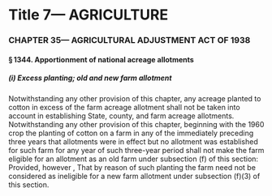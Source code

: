 
# Title 7— AGRICULTURE
### CHAPTER 35— AGRICULTURAL ADJUSTMENT ACT OF 1938
#### § 1344. Apportionment of national acreage allotments
##### (i) Excess planting; old and new farm allotment

Notwithstanding any other provision of this chapter, any acreage planted to cotton in excess of the farm acreage allotment shall not be taken into account in establishing State, county, and farm acreage allotments. Notwithstanding any other provision of this chapter, beginning with the 1960 crop the planting of cotton on a farm in any of the immediately preceding three years that allotments were in effect but no allotment was established for such farm for any year of such three-year period shall not make the farm eligible for an allotment as an old farm under subsection (f) of this section: Provided, however , That by reason of such planting the farm need not be considered as ineligible for a new farm allotment under subsection (f)(3) of this section.
